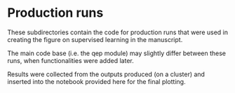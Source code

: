 # Production runs

These subdirectories contain the code for production runs 
that were used in creating the figure on supervised learning in the manuscript.

The main code base (i.e. the qep module) may slightly differ between these runs,
when functionalities were added later.

Results were collected from the outputs produced (on a cluster) and inserted into the
notebook provided here for the final plotting.
